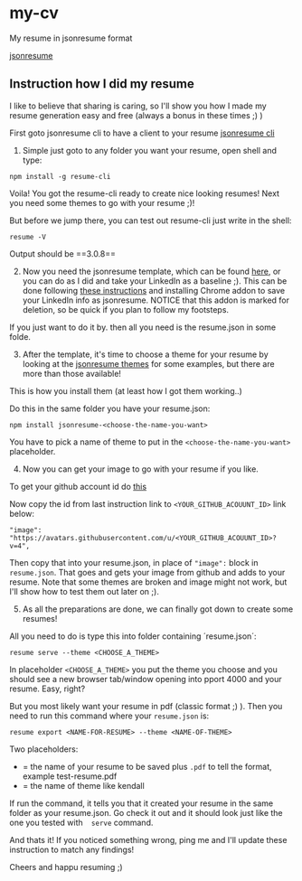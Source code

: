 # my-cv
My resume in jsonresume format

[jsonresume](https://jsonresume.org)

## Instruction how I did my resume
I like to believe that sharing is caring, so I'll show you how I made my resume generation easy and free (always a bonus in these times ;) )

First goto jsonresume cli to have a client to your resume [jsonresume cli](https://github.com/jsonresume/resume-cli)

1. Simple just goto to any folder you want your resume, open shell and type:
```
npm install -g resume-cli
```

Voila! You got the resume-cli ready to create nice looking resumes! Next you need some themes to go with your resume ;)!

But before we jump there, you can test out resume-cli just write in the shell:
```
resume -V
```
Output should be ==3.0.8==

2. Now you need the jsonresume template, which can be found [here](https://jsonresume.org/schema), or you can do as I did and take your LinkedIn as a baseline ;). This can be done following [these instructions](https://jsonresume.org/getting-started) and installing Chrome addon to save your LinkedIn info as jsonresume. NOTICE that this addon is marked for deletion, so be quick if you plan to follow my footsteps.

If you just want to do it by. then all you need is the resume.json in some folde.

3. After the template, it's time to choose a theme for your resume by looking at the [jsonresume themes](https://jsonresume.org/themes) for some examples, but there are more than those available! 

This is how you install them (at least how I got them working..)

Do this in the same folder you have your resume.json:
```
npm install jsonresume-<choose-the-name-you-want>
```

You have to pick a name of theme to put in the `<choose-the-name-you-want>`  placeholder.

4. Now you can get your image to go with your resume if you like.

To get your github account id do [this](https://www.storylane.io/tutorials/how-to-find-github-id)

Now copy the id from last instruction link to `<YOUR_GITHUB_ACOUUNT_ID>` link below:
```
"image": "https://avatars.githubusercontent.com/u/<YOUR_GITHUB_ACOUUNT_ID>?v=4",
```

Then copy that into your resume.json, in place of `"image":` block in `resume.json`. That goes and gets your image from github and adds to your resume. Note that some themes are broken and image might not work, but I'll show how to test them out later on ;).

5. As all the preparations are done, we can finally got down to create some resumes!

All you need to do is type this into folder containing ´resume.json´:
```
resume serve --theme <CHOOSE_A_THEME>
```

In placeholder `<CHOOSE_A_THEME>` you put the theme you choose and you should see a new browser tab/window opening into pport 4000 and your resume. Easy, right?

But you most likely want your resume in pdf (classic format ;) ). Then you need to run this command where your `resume.json` is:
```
resume export <NAME-FOR-RESUME> --theme <NAME-OF-THEME>
```

Two placeholders:
* <NAME-FOR-RESUME> = the name of your resume to be saved plus `.pdf` to tell the format, example test-resume.pdf
* <NAME-OF-THEME> = the name of theme like kendall

If run the command, it tells you that it created your resume in the same folder as your resume.json. Go check it out and it should look just like the one you tested with ` ` `serve` command. 

And thats it! If you noticed something wrong, ping me and I'll update these instruction to match any findings!

Cheers and happu resuming ;)



